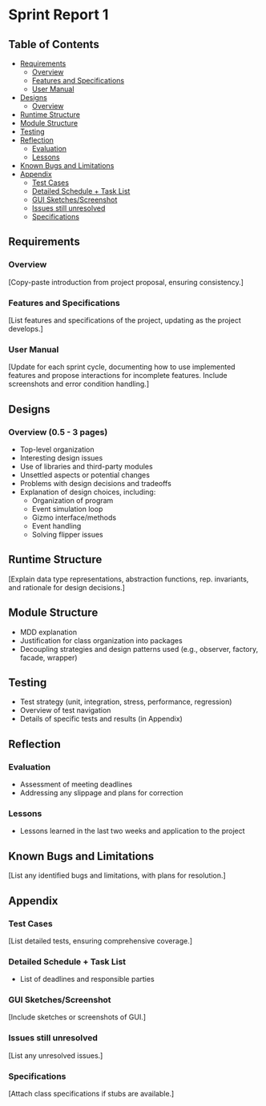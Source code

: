 # Sprint Report 1

## Table of Contents

- [Requirements](#requirements)
  - [Overview](#overview)
  - [Features and Specifications](#features-and-specifications)
  - [User Manual](#user-manual)
- [Designs](#designs)
  - [Overview](#overview-0.5---3-pages)
- [Runtime Structure](#runtime-structure)
- [Module Structure](#module-structure)
- [Testing](#testing)
- [Reflection](#reflection)
  - [Evaluation](#evaluation)
  - [Lessons](#lessons)
- [Known Bugs and Limitations](#known-bugs-and-limitations)
- [Appendix](#appendix)
  - [Test Cases](#test-cases)
  - [Detailed Schedule + Task List](#detailed-schedule--task-list)
  - [GUI Sketches/Screenshot](#gui-sketchesscreenshot)
  - [Issues still unresolved](#issues-still-unresolved)
  - [Specifications](#specifications)

## Requirements

### Overview

[Copy-paste introduction from project proposal, ensuring consistency.]

### Features and Specifications

[List features and specifications of the project, updating as the project develops.]

### User Manual

[Update for each sprint cycle, documenting how to use implemented features and propose interactions for incomplete features. Include screenshots and error condition handling.]

## Designs

### Overview (0.5 - 3 pages)

- Top-level organization
- Interesting design issues
- Use of libraries and third-party modules
- Unsettled aspects or potential changes
- Problems with design decisions and tradeoffs
- Explanation of design choices, including:
  - Organization of program
  - Event simulation loop
  - Gizmo interface/methods
  - Event handling
  - Solving flipper issues

## Runtime Structure

[Explain data type representations, abstraction functions, rep. invariants, and rationale for design decisions.]

## Module Structure

- MDD explanation
- Justification for class organization into packages
- Decoupling strategies and design patterns used (e.g., observer, factory, facade, wrapper)

## Testing

- Test strategy (unit, integration, stress, performance, regression)
- Overview of test navigation
- Details of specific tests and results (in Appendix)

## Reflection

### Evaluation

- Assessment of meeting deadlines
- Addressing any slippage and plans for correction

### Lessons

- Lessons learned in the last two weeks and application to the project

## Known Bugs and Limitations

[List any identified bugs and limitations, with plans for resolution.]

## Appendix

### Test Cases

[List detailed tests, ensuring comprehensive coverage.]

### Detailed Schedule + Task List

- List of deadlines and responsible parties

### GUI Sketches/Screenshot

[Include sketches or screenshots of GUI.]

### Issues still unresolved

[List any unresolved issues.]

### Specifications

[Attach class specifications if stubs are available.]
